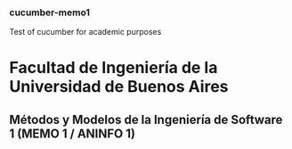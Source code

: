 ### cucumber-memo1
Test of cucumber for academic purposes

# Facultad de Ingeniería de la Universidad de Buenos Aires
## Métodos y Modelos de la Ingeniería de Software 1 (MEMO 1 / ANINFO 1)
